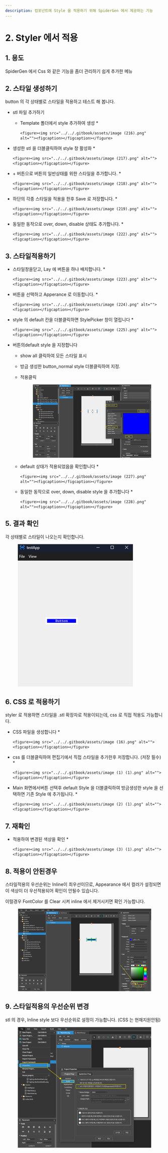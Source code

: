 ```yaml
---
description: 컴포넌트에 Style 을 적용하기 위해 SpiderGen 에서 제공하는 기능
---
```


# 2. Styler 에서 적용

## 1. 용도&#x20;

SpiderGen 에서 Css 와 같은 기능을 좀더 관리하기 쉽게 추가한 메뉴



## 2. 스타일 생성하기

&#x20;button 의 각 상태별로 스타일을 적용하고 테스트 해 봅니다.

* stl 파일 추가하기
  * Template 폴더에서 style 추가하여 생성
    *

        <figure><img src="../../.gitbook/assets/image (216).png" alt=""><figcaption></figcaption></figure>


* 생성한 stl 을 더블클릭하여 style 창 활성화
  *

      <figure><img src="../../.gitbook/assets/image (217).png" alt=""><figcaption></figcaption></figure>


* \+ 버튼으로 버튼의  일반상태를  위한 스타일을 추가합니다.
  *

      <figure><img src="../../.gitbook/assets/image (218).png" alt=""><figcaption></figcaption></figure>


* 하단의 각종 스타일을 적용을 한후 Save 로 저장합니다.
  *

      <figure><img src="../../.gitbook/assets/image (219).png" alt=""><figcaption></figcaption></figure>


* 동일한 동작으로 over, down, disable 상태도 추가합니다.
  *

      <figure><img src="../../.gitbook/assets/image (222).png" alt=""><figcaption></figcaption></figure>



## 3. 스타일적용하기

* 스타일창을닫고, Lay 에 버튼을 하나 배치합니다.
  *

      <figure><img src="../../.gitbook/assets/image (223).png" alt=""><figcaption></figcaption></figure>


* 버튼을 선택하고 Apperance 로 이동합니다.
  *

      <figure><img src="../../.gitbook/assets/image (224).png" alt=""><figcaption></figcaption></figure>


* style 의 default 칸을 더블클릭하면 StylePicker 창이 열립니다
  *

      <figure><img src="../../.gitbook/assets/image (225).png" alt=""><figcaption></figcaption></figure>



*   버튼의default style 을 지정합니다

    * show all 클릭하여 모든 스타일 표시
    * 방금 생성한 button\_normal style 더블클릭하여 지정.
    *   적용클릭

        <figure><img src="../../.gitbook/assets/image (226).png" alt=""><figcaption></figcaption></figure>


    * default 상태가 적용되었음을 확인합니다
      *

          <figure><img src="../../.gitbook/assets/image (227).png" alt=""><figcaption></figcaption></figure>


    * 동일한 동작으로 over, down, disable style 을 추가합니다
      *

          <figure><img src="../../.gitbook/assets/image (228).png" alt=""><figcaption></figcaption></figure>





## 5. 결과 확인

각 상태별로 스타일이 나오는지 확인합니다.

<figure><img src="../../.gitbook/assets/image (6) (1).png" alt=""><figcaption></figcaption></figure>

## 6. CSS 로 적용하기

styler 로 적용하면 스타일을 .stl 확장자로 적용이되는데, css 로 직접 적용도 가능합니다.

* CSS 파일을 생성합니다
  *

      <figure><img src="../../.gitbook/assets/image (16).png" alt=""><figcaption></figcaption></figure>


* css 를 더블클릭하여 편집기에서 직접 스타일을 추가한후 저장합니다. (저장 필수)
  *

      <figure><img src="../../.gitbook/assets/image (1) (1).png" alt=""><figcaption></figcaption></figure>


* Main 화면에서버튼 선택후 default Style 을 더블클릭하여 방금생성한 style 을 선택하면 기존 Style 에 추가됩니다.
  *

      <figure><img src="../../.gitbook/assets/image (2) (1).png" alt=""><figcaption></figcaption></figure>



## 7. 재확인

* 적용하여 변경된 색상을 확인
  *

      <figure><img src="../../.gitbook/assets/image (3) (1).png" alt=""><figcaption></figcaption></figure>



## 8. 적용이 안된경우

스타일적용의 우선순위는 Inline이 최우선이므로,  Appearance 에서 컬러가 설정되면 이 색상이 더 우선적용되어 확인이 안될수 있습니다.

이럴경우 FontColor 를 Clear 시켜 inline 에서 제거시키면 확인 가능합니다.

<figure><img src="../../.gitbook/assets/image (4) (1).png" alt=""><figcaption></figcaption></figure>



## 9. 스타일적용의 우선순위 변경

stl 의 경우, Inline style 보다 우선순위로 설정이 가능합니다. (CSS  는  현재지원안됨)

<figure><img src="../../.gitbook/assets/image (5) (1).png" alt=""><figcaption></figcaption></figure>







